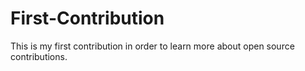 # First-Contribution
This is my first contribution in order to learn more about open source contributions.
